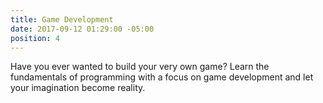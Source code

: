 ```yaml
---
title: Game Development
date: 2017-09-12 01:29:00 -05:00
position: 4
---
```


Have you ever wanted to build your very own game? Learn the fundamentals of programming with a focus on game development and let your imagination become reality.
